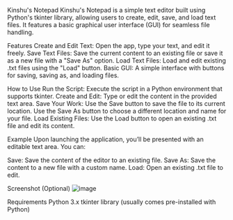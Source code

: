 Kinshu's Notepad
Kinshu's Notepad is a simple text editor built using Python's tkinter library, allowing users to create, edit, save, and load text files. It features a basic graphical user interface (GUI) for seamless file handling.

Features
Create and Edit Text: Open the app, type your text, and edit it freely.
Save Text Files: Save the current content to an existing file or save it as a new file with a "Save As" option.
Load Text Files: Load and edit existing .txt files using the "Load" button.
Basic GUI: A simple interface with buttons for saving, saving as, and loading files.

How to Use
Run the Script: Execute the script in a Python environment that supports tkinter.
Create and Edit: Type or edit the content in the provided text area.
Save Your Work:
Use the Save button to save the file to its current location.
Use the Save As button to choose a different location and name for your file.
Load Existing Files: Use the Load button to open an existing .txt file and edit its content.

Example
Upon launching the application, you’ll be presented with an editable text area. You can:

Save: Save the content of the editor to an existing file.
Save As: Save the content to a new file with a custom name.
Load: Open an existing .txt file to edit.

Screenshot (Optional)
![image](https://github.com/user-attachments/assets/81d572d1-3d04-42eb-b494-bd5735c6b896)


Requirements
Python 3.x
tkinter library (usually comes pre-installed with Python)
